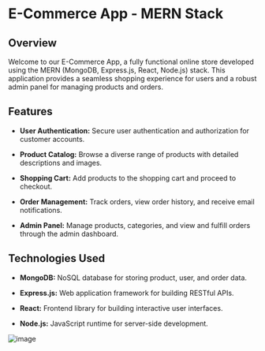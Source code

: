 # E-Commerce App - MERN Stack

## Overview

Welcome to our E-Commerce App, a fully functional online store developed using the MERN (MongoDB, Express.js, React, Node.js) stack. This application provides a seamless shopping experience for users and a robust admin panel for managing products and orders.

## Features

- **User Authentication:** Secure user authentication and authorization for customer accounts.

- **Product Catalog:** Browse a diverse range of products with detailed descriptions and images.

- **Shopping Cart:** Add products to the shopping cart and proceed to checkout.

- **Order Management:** Track orders, view order history, and receive email notifications.

- **Admin Panel:** Manage products, categories, and view and fulfill orders through the admin dashboard.


## Technologies Used

- **MongoDB:** NoSQL database for storing product, user, and order data.

- **Express.js:** Web application framework for building RESTful APIs.

- **React:** Frontend library for building interactive user interfaces.

- **Node.js:** JavaScript runtime for server-side development.
  
 ![image](https://github.com/nsewmini/E_Commerce-App/assets/96427674/db03824e-74ee-4f28-b8b6-50dda374dddf)

